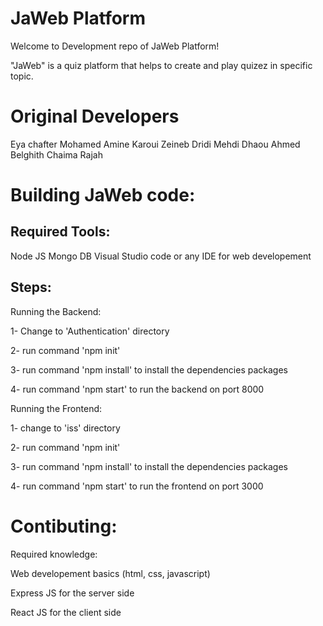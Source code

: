 # JaWeb Platform
Welcome to Development repo of JaWeb Platform!

"JaWeb" is a quiz platform that helps to create and play quizez in specific topic.

# Original Developers
Eya chafter 
Mohamed Amine Karoui
Zeineb Dridi 
Mehdi Dhaou 
Ahmed Belghith 
Chaima Rajah

# Building JaWeb code: 
## Required Tools:
Node JS
Mongo DB
Visual Studio code or any IDE for web developement 

## Steps:
Running the Backend:

1- Change to 'Authentication' directory

2- run command 'npm init' 

3- run command 'npm install' to install the dependencies packages 

4- run command 'npm start' to run the backend on port 8000


Running the Frontend:

1- change to 'iss' directory

2- run command 'npm init' 

3- run command 'npm install' to install the dependencies packages 

4- run command 'npm start' to run the frontend on port 3000

# Contibuting:

Required knowledge:

Web developement basics (html, css, javascript)

Express JS for the server side  

React JS for the client side



